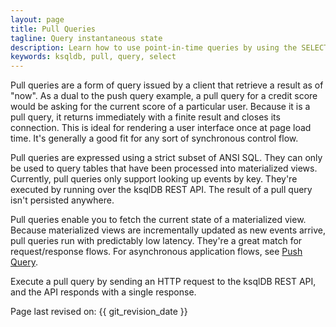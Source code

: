```yaml
---
layout: page
title: Pull Queries
tagline: Query instantaneous state
description: Learn how to use point-in-time queries by using the SELECT statement. 
keywords: ksqldb, pull, query, select
---
```


Pull queries are a form of query issued by a client that retrieve a result as
of "now". As a dual to the push query example, a pull query for a credit score
would be asking for the current score of a particular user. Because it is a
pull query, it returns immediately with a finite result and closes its
connection. This is ideal for rendering a user interface once at page load
time. It's generally a good fit for any sort of synchronous control flow.

Pull queries are expressed using a strict subset of ANSI SQL. They can only be
used to query tables that have been processed into materialized views.
Currently, pull queries only support looking up events by key. They're executed
by running over the ksqlDB REST API. The result of a pull query isn't persisted
anywhere.

Pull queries enable you to fetch the current state of a materialized view.
Because materialized views are incrementally updated as new events arrive,
pull queries run with predictably low latency. They're a great match for
request/response flows. For asynchronous application flows, see
[Push Query](push.md).

Execute a pull query by sending an HTTP request to the ksqlDB REST API, and
the API responds with a single response.

Page last revised on: {{ git_revision_date }}